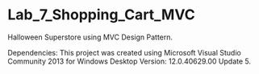 # Lab_7_Shopping_Cart_MVC
Halloween Superstore using MVC Design Pattern.

Dependencies:
This project was created using Microsoft Visual Studio Community 2013 for Windows Desktop Version: 12.0.40629.00 Update 5.
